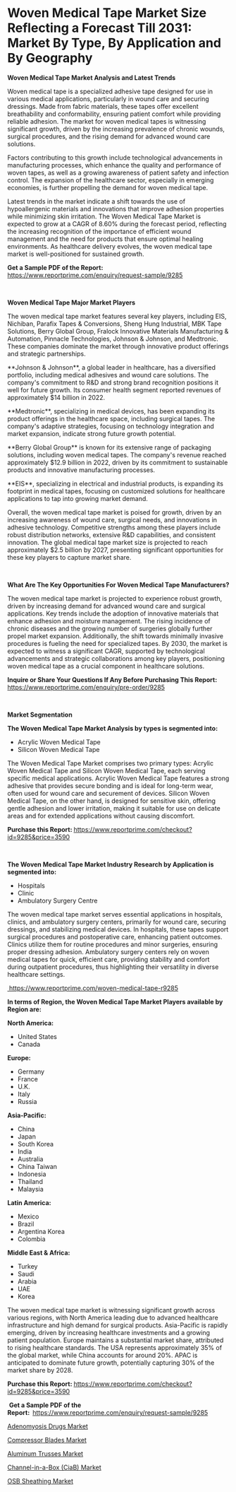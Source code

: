 <p><h1>Woven Medical Tape Market Size Reflecting a Forecast Till 2031: Market By Type, By Application and By Geography</h1></p><p><strong>Woven Medical Tape Market Analysis and Latest Trends</strong></p>
<p><p>Woven medical tape is a specialized adhesive tape designed for use in various medical applications, particularly in wound care and securing dressings. Made from fabric materials, these tapes offer excellent breathability and conformability, ensuring patient comfort while providing reliable adhesion. The market for woven medical tapes is witnessing significant growth, driven by the increasing prevalence of chronic wounds, surgical procedures, and the rising demand for advanced wound care solutions.</p><p>Factors contributing to this growth include technological advancements in manufacturing processes, which enhance the quality and performance of woven tapes, as well as a growing awareness of patient safety and infection control. The expansion of the healthcare sector, especially in emerging economies, is further propelling the demand for woven medical tape. </p><p>Latest trends in the market indicate a shift towards the use of hypoallergenic materials and innovations that improve adhesion properties while minimizing skin irritation. The Woven Medical Tape Market is expected to grow at a CAGR of 8.60% during the forecast period, reflecting the increasing recognition of the importance of efficient wound management and the need for products that ensure optimal healing environments. As healthcare delivery evolves, the woven medical tape market is well-positioned for sustained growth.</p></p>
<p><strong>Get a Sample PDF of the Report:&nbsp;</strong> <a href="https://www.reportprime.com/enquiry/request-sample/9285?utm_campaign=1137&utm_medium=2&utm_source=Github&utm_content=ia&utm_term=28112024&utm_id=woven-medical-tape">https://www.reportprime.com/enquiry/request-sample/9285</a></p>
<p>&nbsp;</p>
<p><strong>Woven Medical Tape Major Market Players</strong></p>
<p><p>The woven medical tape market features several key players, including EIS, Nichiban, Parafix Tapes & Conversions, Sheng Hung Industrial, MBK Tape Solutions, Berry Global Group, Fralock Innovative Materials Manufacturing & Automation, Pinnacle Technologies, Johnson & Johnson, and Medtronic. These companies dominate the market through innovative product offerings and strategic partnerships.</p><p>**Johnson & Johnson**, a global leader in healthcare, has a diversified portfolio, including medical adhesives and wound care solutions. The company's commitment to R&D and strong brand recognition positions it well for future growth. Its consumer health segment reported revenues of approximately $14 billion in 2022.</p><p>**Medtronic**, specializing in medical devices, has been expanding its product offerings in the healthcare space, including surgical tapes. The company's adaptive strategies, focusing on technology integration and market expansion, indicate strong future growth potential.</p><p>**Berry Global Group** is known for its extensive range of packaging solutions, including woven medical tapes. The company's revenue reached approximately $12.9 billion in 2022, driven by its commitment to sustainable products and innovative manufacturing processes.</p><p>**EIS**, specializing in electrical and industrial products, is expanding its footprint in medical tapes, focusing on customized solutions for healthcare applications to tap into growing market demand. </p><p>Overall, the woven medical tape market is poised for growth, driven by an increasing awareness of wound care, surgical needs, and innovations in adhesive technology. Competitive strengths among these players include robust distribution networks, extensive R&D capabilities, and consistent innovation. The global medical tape market size is projected to reach approximately $2.5 billion by 2027, presenting significant opportunities for these key players to capture market share.</p></p>
<p>&nbsp;</p>
<p><strong>What Are The Key Opportunities For Woven Medical Tape Manufacturers?</strong></p>
<p><p>The woven medical tape market is projected to experience robust growth, driven by increasing demand for advanced wound care and surgical applications. Key trends include the adoption of innovative materials that enhance adhesion and moisture management. The rising incidence of chronic diseases and the growing number of surgeries globally further propel market expansion. Additionally, the shift towards minimally invasive procedures is fueling the need for specialized tapes. By 2030, the market is expected to witness a significant CAGR, supported by technological advancements and strategic collaborations among key players, positioning woven medical tape as a crucial component in healthcare solutions.</p></p>
<p><strong>Inquire or Share Your Questions If Any Before Purchasing This Report:</strong> <a href="https://www.reportprime.com/enquiry/pre-order/9285?utm_campaign=1137&utm_medium=2&utm_source=Github&utm_content=ia&utm_term=28112024&utm_id=woven-medical-tape">https://www.reportprime.com/enquiry/pre-order/9285</a></p>
<p>&nbsp;</p>
<p><strong>Market Segmentation</strong></p>
<p><strong>The Woven Medical Tape Market Analysis by types is segmented into:</strong></p>
<p><ul><li>Acrylic Woven Medical Tape</li><li>Silicon Woven Medical Tape</li></ul></p>
<p><p>The Woven Medical Tape Market comprises two primary types: Acrylic Woven Medical Tape and Silicon Woven Medical Tape, each serving specific medical applications. Acrylic Woven Medical Tape features a strong adhesive that provides secure bonding and is ideal for long-term wear, often used for wound care and securement of devices. Silicon Woven Medical Tape, on the other hand, is designed for sensitive skin, offering gentle adhesion and lower irritation, making it suitable for use on delicate areas and for extended applications without causing discomfort.</p></p>
<p><strong>Purchase this Report:&nbsp;</strong><a href="https://www.reportprime.com/checkout?id=9285&price=3590&utm_campaign=1137&utm_medium=2&utm_source=Github&utm_content=ia&utm_term=28112024&utm_id=woven-medical-tape">https://www.reportprime.com/checkout?id=9285&price=3590</a></p>
<p>&nbsp;</p>
<p><strong>The Woven Medical Tape Market Industry Research by Application is segmented into:</strong></p>
<p><ul><li>Hospitals</li><li>Clinic</li><li>Ambulatory Surgery Centre</li></ul></p>
<p><p>The woven medical tape market serves essential applications in hospitals, clinics, and ambulatory surgery centers, primarily for wound care, securing dressings, and stabilizing medical devices. In hospitals, these tapes support surgical procedures and postoperative care, enhancing patient outcomes. Clinics utilize them for routine procedures and minor surgeries, ensuring proper dressing adhesion. Ambulatory surgery centers rely on woven medical tapes for quick, efficient care, providing stability and comfort during outpatient procedures, thus highlighting their versatility in diverse healthcare settings.</p></p>
<p><a href="https://www.reportprime.com/woven-medical-tape-r9285?utm_campaign=1137&utm_medium=2&utm_source=Github&utm_content=ia&utm_term=28112024&utm_id=woven-medical-tape">&nbsp;https://www.reportprime.com/woven-medical-tape-r9285</a></p>
<p><strong>In terms of Region, the Woven Medical Tape Market Players available by Region are:</strong></p>
<p>
    <p> <strong> North America: </strong>
        <ul>
            <li>United States</li>
            <li>Canada</li>
        </ul>
        </p> 
    <p> <strong> Europe: </strong>
        <ul>
            <li>Germany</li>
            <li>France</li>
            <li>U.K.</li>
            <li>Italy</li>
            <li>Russia</li>
        </ul>
        </p> 
    <p> <strong> Asia-Pacific: </strong>
        <ul>
            <li>China</li>
            <li>Japan</li>
            <li>South Korea</li>
            <li>India</li>
            <li>Australia</li>
            <li>China Taiwan</li>
            <li>Indonesia</li>
            <li>Thailand</li>
            <li>Malaysia</li>
        </ul>
        </p> 
    <p> <strong> Latin America: </strong>
        <ul>
            <li>Mexico</li>
            <li>Brazil</li>
            <li>Argentina Korea</li>
            <li>Colombia</li>
        </ul>
        </p> 
    <p> <strong> Middle East & Africa: </strong>
        <ul>
            <li>Turkey</li>
            <li>Saudi</li>
            <li>Arabia</li>
            <li>UAE</li>
            <li>Korea</li>
        </ul>
    </p>
    </p>
<p><p>The woven medical tape market is witnessing significant growth across various regions, with North America leading due to advanced healthcare infrastructure and high demand for surgical products. Asia-Pacific is rapidly emerging, driven by increasing healthcare investments and a growing patient population. Europe maintains a substantial market share, attributed to rising healthcare standards. The USA represents approximately 35% of the global market, while China accounts for around 20%. APAC is anticipated to dominate future growth, potentially capturing 30% of the market share by 2028.</p></p>
<p><strong>Purchase this Report: </strong><a href="https://www.reportprime.com/checkout?id=9285&price=3590&utm_campaign=1137&utm_medium=2&utm_source=Github&utm_content=ia&utm_term=28112024&utm_id=woven-medical-tape">https://www.reportprime.com/checkout?id=9285&price=3590</a></p>
<p>&nbsp;<strong>Get a Sample PDF of the Report:&nbsp;&nbsp;</strong><a href="https://www.reportprime.com/enquiry/request-sample/9285?utm_campaign=1137&utm_medium=2&utm_source=Github&utm_content=ia&utm_term=28112024&utm_id=woven-medical-tape">https://www.reportprime.com/enquiry/request-sample/9285</a></p>
<p><strong></strong></p>
<p><p><a href="https://issuu.com/reportprime-2/docs/adenomyosis-drugs-market-size-2030._b956581b7ef078?utm_campaign=1137&utm_medium=2&utm_source=Github&utm_content=ia&utm_term=28112024&utm_id=woven-medical-tape">Adenomyosis Drugs Market</a></p><p><a href="https://www.linkedin.com/pulse/comprehensive-market-analysis-compressor-blades-trends-share-dfwac?utm_campaign=1137&utm_medium=2&utm_source=Github&utm_content=ia&utm_term=28112024&utm_id=woven-medical-tape">Compressor Blades Market</a></p><p><a href="https://www.linkedin.com/pulse/strategic-market-insights-global-aluminum-trusses-2024-2031-bipqc?utm_campaign=1137&utm_medium=2&utm_source=Github&utm_content=ia&utm_term=28112024&utm_id=woven-medical-tape">Aluminum Trusses Market</a></p><p><a href="https://issuu.com/reportprime-2/docs/channel-in-a-box-ciab-market-size-2_a9e71ea1e5fdad?utm_campaign=1137&utm_medium=2&utm_source=Github&utm_content=ia&utm_term=28112024&utm_id=woven-medical-tape">Channel-in-a-Box (CiaB) Market</a></p><p><a href="https://www.linkedin.com/pulse/navigating-global-osb-sheathing-market-from-trends-strategy-l3jfc?utm_campaign=1137&utm_medium=2&utm_source=Github&utm_content=ia&utm_term=28112024&utm_id=woven-medical-tape">OSB Sheathing Market</a></p></p>